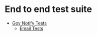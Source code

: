 # End to end test suite

* [Gov Notify Tests](gov_notify/index.md)
  * [Email Tests](gov_notify/email.md)

